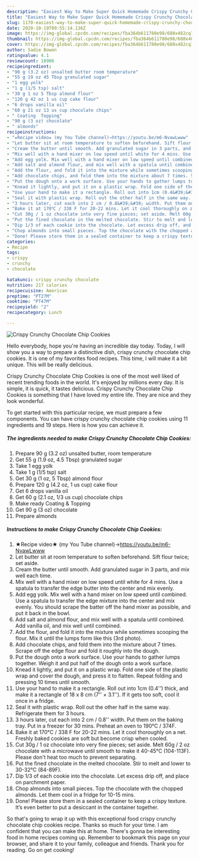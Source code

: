 ```yaml
---
description: "Easiest Way to Make Super Quick Homemade Crispy Crunchy Chocolate Chip Cookies"
title: "Easiest Way to Make Super Quick Homemade Crispy Crunchy Chocolate Chip Cookies"
slug: 1170-easiest-way-to-make-super-quick-homemade-crispy-crunchy-chocolate-chip-cookies
date: 2020-10-19T09:55:14.136Z
image: https://img-global.cpcdn.com/recipes/fba364b611780e98/680x482cq70/crispy-crunchy-chocolate-chip-cookies-recipe-main-photo.jpg
thumbnail: https://img-global.cpcdn.com/recipes/fba364b611780e98/680x482cq70/crispy-crunchy-chocolate-chip-cookies-recipe-main-photo.jpg
cover: https://img-global.cpcdn.com/recipes/fba364b611780e98/680x482cq70/crispy-crunchy-chocolate-chip-cookies-recipe-main-photo.jpg
author: Sadie Bowen
ratingvalue: 4.1
reviewcount: 18906
recipeingredient:
- "90 g (3.2 oz) unsalted butter room temperature"
- "55 g 19 oz 45 Tbsp granulated sugar"
- "1 egg yolk"
- "1 g (1/5 tsp) salt"
- "30 g 1 oz 5 Tbsp almond flour"
- "120 g 42 oz 1 us cup cake flour"
- "6 drops vanilla oil"
- "60 g 21 oz 13 us cup chocolate chips"
- " Coating  Topping"
- "90 g (3 oz) chocolate"
- " almonds"
recipeinstructions:
- "★Recipe video★ (my You Tube channel)→https://youtu.be/m6-NvawLwww"
- "Let butter sit at room temperature to soften beforehand. Sift flour twice; set aside."
- "Cream the butter until smooth. Add granulated sugar in 3 parts, and mix well each time."
- "Mix well with a hand mixer on low speed until white for 4 mins. Use a spatula to transfer the edge butter into the center and mix evenly."
- "Add egg yolk. Mix well with a hand mixer on low speed until combined. Use a spatula to transfer the edge mixture into the center and mix evenly. You should scrape the batter off the hand mixer as possible, and put it back in the bowl."
- "Add salt and almond flour, and mix well with a spatula until combined. Add vanilla oil, and mix well until combined."
- "Add the flour, and fold it into the mixture while sometimes scooping the flour. Mix it until the lumps form like this (3rd photo)."
- "Add chocolate chips, and fold them into the mixture about 7 times. Scrape off the edge flour and fold it roughly into the dough."
- "Put the dough onto a work surface. Use your hands to gather lumps together. Weigh it and put half of the dough onto a work surface."
- "Knead it lightly, and put it on a plastic wrap. Fold one side of the plastic wrap and cover the dough, and press it to flatten. Repeat folding and pressing 10 times until smooth."
- "Use your hand to make it a rectangle. Roll out into 1cm (0.4&#39;&#39;) thick, and make it a rectangle of 18 x 8 cm (7&#39;&#39; × 3.1&#39;&#39;). If it gets too soft, cool it once in a fridge."
- "Seal it with plastic wrap. Roll out the other half in the same way. Refrigerate them for 3 hours."
- "3 hours later, cut each into 2 cm / 0.8&#39;&#39; width. Put them on the baking tray. Put in a freezer for 30 mins. Preheat an oven to 190℃ / 374F."
- "Bake it at 170℃ / 338 F for 20-22 mins. Let it cool thoroughly on a net. Freshly baked cookies are soft but become crisp when cooled."
- "Cut 30g / 1 oz chocolate into very fine pieces; set aside. Melt 60g / 2 oz chocolate with a microwave until smooth to make it 40-45℃ (104-113F). Please don&#39;t heat too much to prevent separating."
- "Put the fined chocolate in the melted chocolate. Stir to melt and lower to 30-32℃ (84-89F)."
- "Dip 1/3 of each cookie into the chocolate. Let excess drip off, and place on parchment paper."
- "Chop almonds into small pieces. Top the chocolate with the chopped almonds. Let them cool in a fridge for 10-15 mins."
- "Done! Please store them in a sealed container to keep a crispy texture. It’s even better to put a desiccant in the container together."
categories:
- Recipe
tags:
- crispy
- crunchy
- chocolate

katakunci: crispy crunchy chocolate 
nutrition: 217 calories
recipecuisine: American
preptime: "PT27M"
cooktime: "PT47M"
recipeyield: "2"
recipecategory: Lunch

---
```



![Crispy Crunchy Chocolate Chip Cookies](https://img-global.cpcdn.com/recipes/fba364b611780e98/680x482cq70/crispy-crunchy-chocolate-chip-cookies-recipe-main-photo.jpg)

Hello everybody, hope you're having an incredible day today. Today, I will show you a way to prepare a distinctive dish, crispy crunchy chocolate chip cookies. It is one of my favorites food recipes. This time, I will make it a bit unique. This will be really delicious.

Crispy Crunchy Chocolate Chip Cookies is one of the most well liked of recent trending foods in the world. It's enjoyed by millions every day. It is simple, it is quick, it tastes delicious. Crispy Crunchy Chocolate Chip Cookies is something that I have loved my entire life. They are nice and they look wonderful.




To get started with this particular recipe, we must prepare a few components. You can have crispy crunchy chocolate chip cookies using 11 ingredients and 19 steps. Here is how you can achieve it.

<!--inarticleads1-->

##### The ingredients needed to make Crispy Crunchy Chocolate Chip Cookies:

1. Prepare 90 g (3.2 oz) unsalted butter, room temperature
1. Get 55 g (1.9 oz, 4.5 Tbsp) granulated sugar
1. Take 1 egg yolk
1. Take 1 g (1/5 tsp) salt
1. Get 30 g (1 oz, 5 Tbsp) almond flour
1. Prepare 120 g (4.2 oz, 1 us cup) cake flour
1. Get 6 drops vanilla oil
1. Get 60 g (2.1 oz, 1/3 us cup) chocolate chips
1. Make ready  Coating &amp; Topping
1. Get 90 g (3 oz) chocolate
1. Prepare  almonds




<!--inarticleads2-->

##### Instructions to make Crispy Crunchy Chocolate Chip Cookies:

1. ★Recipe video★ (my You Tube channel)→https://youtu.be/m6-NvawLwww
1. Let butter sit at room temperature to soften beforehand. Sift flour twice; set aside.
1. Cream the butter until smooth. Add granulated sugar in 3 parts, and mix well each time.
1. Mix well with a hand mixer on low speed until white for 4 mins. Use a spatula to transfer the edge butter into the center and mix evenly.
1. Add egg yolk. Mix well with a hand mixer on low speed until combined. Use a spatula to transfer the edge mixture into the center and mix evenly. You should scrape the batter off the hand mixer as possible, and put it back in the bowl.
1. Add salt and almond flour, and mix well with a spatula until combined. Add vanilla oil, and mix well until combined.
1. Add the flour, and fold it into the mixture while sometimes scooping the flour. Mix it until the lumps form like this (3rd photo).
1. Add chocolate chips, and fold them into the mixture about 7 times. Scrape off the edge flour and fold it roughly into the dough.
1. Put the dough onto a work surface. Use your hands to gather lumps together. Weigh it and put half of the dough onto a work surface.
1. Knead it lightly, and put it on a plastic wrap. Fold one side of the plastic wrap and cover the dough, and press it to flatten. Repeat folding and pressing 10 times until smooth.
1. Use your hand to make it a rectangle. Roll out into 1cm (0.4&#39;&#39;) thick, and make it a rectangle of 18 x 8 cm (7&#39;&#39; × 3.1&#39;&#39;). If it gets too soft, cool it once in a fridge.
1. Seal it with plastic wrap. Roll out the other half in the same way. Refrigerate them for 3 hours.
1. 3 hours later, cut each into 2 cm / 0.8&#39;&#39; width. Put them on the baking tray. Put in a freezer for 30 mins. Preheat an oven to 190℃ / 374F.
1. Bake it at 170℃ / 338 F for 20-22 mins. Let it cool thoroughly on a net. Freshly baked cookies are soft but become crisp when cooled.
1. Cut 30g / 1 oz chocolate into very fine pieces; set aside. Melt 60g / 2 oz chocolate with a microwave until smooth to make it 40-45℃ (104-113F). Please don&#39;t heat too much to prevent separating.
1. Put the fined chocolate in the melted chocolate. Stir to melt and lower to 30-32℃ (84-89F).
1. Dip 1/3 of each cookie into the chocolate. Let excess drip off, and place on parchment paper.
1. Chop almonds into small pieces. Top the chocolate with the chopped almonds. Let them cool in a fridge for 10-15 mins.
1. Done! Please store them in a sealed container to keep a crispy texture. It’s even better to put a desiccant in the container together.




So that's going to wrap it up with this exceptional food crispy crunchy chocolate chip cookies recipe. Thanks so much for your time. I am confident that you can make this at home. There's gonna be interesting food in home recipes coming up. Remember to bookmark this page on your browser, and share it to your family, colleague and friends. Thank you for reading. Go on get cooking!
